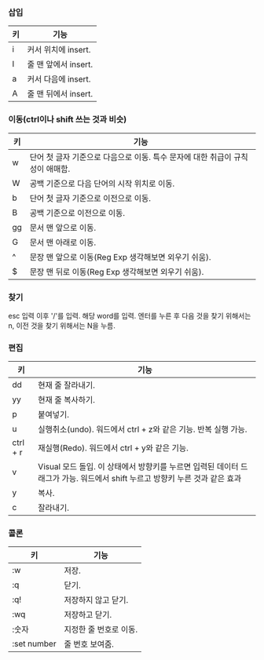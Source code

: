 ### 삽입
키 | 기능
---|-----
i  | 커서 위치에 insert.
I  | 줄 맨 앞에서 insert.
a  | 커서 다음에 insert.
A  | 줄 맨 뒤에서 insert.

### 이동(ctrl이나 shift 쓰는 것과 비슷)
키  | 기능
---|----
w  | 단어 첫 글자 기준으로 다음으로 이동. 특수 문자에 대한 취급이 규칙성이 애매함.
W  | 공백 기준으로 다음 단어의 시작 위치로 이동.
b  | 단어 첫 글자 기준으로 이전으로 이동.
B  | 공백 기준으로 이전으로 이동.
gg | 문서 맨 앞으로 이동.
G  | 문서 맨 아래로 이동.
^  | 문장 맨 앞으로 이동(Reg Exp 생각해보면 외우기 쉬움).
$  | 문장 맨 뒤로 이동(Reg Exp 생각해보면 외우기 쉬움).

### 찾기
esc 입력 이후 '/'를 입력. 해당 word를 입력. 엔터를 누른 후 다음 것을 찾기 위해서는 n, 이전 것을 찾기 위해서는 N을 누름.

### 편집
키  | 기능
---|----
dd | 현재 줄 잘라내기.
yy | 현재 줄 복사하기.
p  | 붙여넣기.
u  | 실행취소(undo). 워드에서 ctrl + z와 같은 기능. 반복 실행 가능.
ctrl + r | 재실행(Redo). 워드에서 ctrl + y와 같은 기능.
v  | Visual 모드 돌입. 이 상태에서 방향키를 누르면 입력된 데이터 드래그가 가능. 워드에서 shift 누르고 방향키 누른 것과 같은 효과
y  | 복사.
c  | 잘라내기.

### 콜론
키  | 기능
---|----
:w | 저장.
:q | 닫기.
:q!| 저장하지 않고 닫기.
:wq | 저장하고 닫기.
:숫자 | 지정한 줄 번호로 이동.
:set number | 줄 번호 보여줌.
